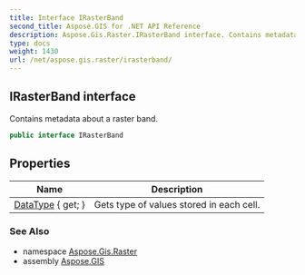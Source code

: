 ```yaml
---
title: Interface IRasterBand
second_title: Aspose.GIS for .NET API Reference
description: Aspose.Gis.Raster.IRasterBand interface. Contains metadata about a raster band
type: docs
weight: 1430
url: /net/aspose.gis.raster/irasterband/
---
```

## IRasterBand interface

Contains metadata about a raster band.

```csharp
public interface IRasterBand
```

## Properties

| Name | Description |
| --- | --- |
| [DataType](../../aspose.gis.raster/irasterband/datatype/) { get; } | Gets type of values stored in each cell. |

### See Also

* namespace [Aspose.Gis.Raster](../../aspose.gis.raster/)
* assembly [Aspose.GIS](../../)



